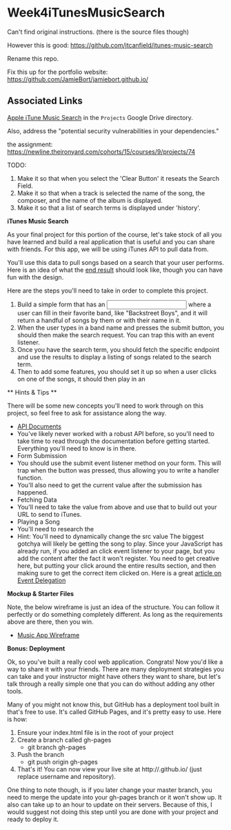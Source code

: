 # Week4iTunesMusicSearch

Can't find original instructions. (there is the source files though)

However this is good: https://github.com/jtcanfield/itunes-music-search

Rename this repo.

Fix this up for the portfolio website: https://github.com/JamieBort/jamiebort.github.io/

## Associated Links
[Apple iTune Music Search](https://drive.google.com/drive/u/0/folders/1HTFzWspYiAvoeW6_96d3gG1JHf9nfJEG) in the `Projects` Google Drive directory.

Also, address the "potential security vulnerabilities in your dependencies."

the assignment: https://newline.theironyard.com/cohorts/15/courses/9/projects/74

TODO:
1. Make it so that when you select the 'Clear Button' it reseats the Search Field.
2. Make it so that when a track is selected the name of the song, the composer, and the name of the album is displayed.
3. Make it so that a list of search terms is displayed under 'history'.

**iTunes Music Search**

As your final project for this portion of the course, let's take stock of all you have learned and build a real application that is useful and you can share with friends. For this app, we will be using iTunes API to pull data from.

You'll use this data to pull songs based on a search that your user performs. Here is an idea of what the [end result](https://tiy-learn-content.s3.amazonaws.com/c888498b-musicapp.jpg) should look like, though you can have fun with the design.

Here are the steps you'll need to take in order to complete this project.

1. Build a simple form that has an <input> where a user can fill in their favorite band, like "Backstreet Boys", and it will return a handful of songs by them or with their name in it.
2. When the user types in a band name and presses the submit button, you should then make the search request. You can trap this with an event listener.
3. Once you have the search term, you should fetch the specific endpoint and use the results to display a listing of songs related to the search term.
4. Then to add some features, you should set it up so when a user clicks on one of the songs, it should then play in an <audio> tag that you've also added to the page (see the mockup).

** Hints & Tips **

There will be some new concepts you'll need to work through on this project, so feel free to ask for assistance along the way.

* [API Documents](https://affiliate.itunes.apple.com/resources/documentation/itunes-store-web-service-search-api/)
 * You've likely never worked with a robust API before, so you'll need to take time to read through the documentation before getting started. Everything you'll need to know is in there.
* Form Submission
 * You should use the submit event listener method on your form. This will trap when the button was pressed, thus allowing you to write a handler function.
 * You'll also need to get the current value after the submission has happened.
* Fetching Data
 * You'll need to take the value from above and use that to build out your URL to send to iTunes.
* Playing a Song
 * You'll need to research the <audio> tag for this part - [docs here](https://developer.mozilla.org/en-US/docs/Web/HTML/Element/audio)
 * Hint: You'll need to dynamically change the src value
The biggest gotchya will likely be getting the song to play. Since your JavaScript has already run, if you added an click event listener to your page, but you add the content after the fact it won't register. You need to get creative here, but putting your click around the entire results section, and then making sure to get the correct item clicked on. Here is a great [article on Event Delegation](https://davidwalsh.name/event-delegate)

**Mockup & Starter Files**

Note, the below wireframe is just an idea of the structure. You can follow it perfectly or do something completely different. As long as the requirements above are there, then you win.

* [Music App Wireframe](https://tiy-learn-content.s3.amazonaws.com/c888498b-musicapp.jpg)

**Bonus: Deployment**

Ok, so you've built a really cool web application. Congrats! Now you'd like a way to share it with your friends. There are many deployment strategies you can take and your instructor might have others they want to share, but let's talk through a really simple one that you can do without adding any other tools.

Many of you might not know this, but GitHub has a deployment tool built in that's free to use. It's called GitHub Pages, and it's pretty easy to use. Here is how:

1. Ensure your index.html file is in the root of your project
2. Create a branch called gh-pages
   * git branch gh-pages
3. Push the branch
   * git push origin gh-pages
4. That's it!
You can now view your live site at http://<username>.github.io/<repository> (just replace username and repository).

One thing to note though, is if you later change your master branch, you need to merge the update into your gh-pages branch or it won't show up. It also can take up to an hour to update on their servers. Because of this, I would suggest not doing this step until you are done with your project and ready to deploy it.
